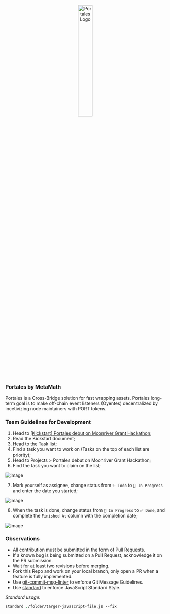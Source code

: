 <p align="center">
  <img width=30% src="https://user-images.githubusercontent.com/78161484/168403279-b2b4dc15-1ef0-44ba-a90f-4abce9e0e156.png" alt="Portales Logo"/>
</p>

### Portales by MetaMath 

Portales is a Cross-Bridge solution for fast wrapping assets. Portales long-term goal is to make off-chain event listeners (Oyentes) decentralized by incetivizing node maintainers with PORT tokens. 

### Team Guidelines for Development


1) Head to [ [Kickstart] Portales debut on Moonriver Grant Hackathon](https://github.com/metamathstudios/portales-by-metamath/issues/1);
2) Read the Kickstart document;
3) Head to the Task list;
4) Find a task you want to work on (Tasks on the top of each list are priority);
5) Head to Projects > Portales debut on Moonriver Grant Hackathon;
6) Find the task you want to claim on the list;

![image](https://user-images.githubusercontent.com/78161484/167942630-c97c6dd2-2fae-43b6-848c-ff11eeb0e960.png)

7) Mark yourself as assignee, change status from `✨ Todo` to `🚀 In Progress` and enter the date you started;

![image](https://user-images.githubusercontent.com/78161484/167943015-0a145a3d-8960-43b3-813a-bd7b5ea10801.png)

8) When the task is done, change status from `🚀 In Progress` to `✅ Done`, and complete the `Finished At` column with the completion date;

![image](https://user-images.githubusercontent.com/78161484/167943459-54a241d2-cf01-4ad3-a532-6f9cb7578c1d.png)

### Observations

- All contribution must be submitted in the form of Pull Requests.
- If a known bug is being submitted on a Pull Request, acknowledge it on the PR submission.
- Wait for at least two revisions before merging.
- Fork this Repo and work on your local branch, only open a PR when a feature is fully implemented.
- Use [git-commit-msg-linter](https://www.npmjs.com/package/git-commit-msg-linter) to enforce Git Message Guidelines.
- Use [standard](https://www.npmjs.com/package/standard) to enforce JavaScript Standard Style.

_Standard usage:_

```csh
standard ./folder/targer-javascript-file.js --fix
```




